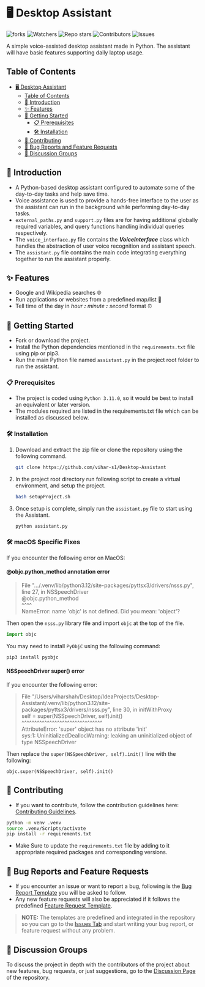 # 🖥️ Desktop Assistant

![forks](https://img.shields.io/github/forks/vihar-s1/Desktop-Assistant?style=for-the-badge&color=dark-green)
![Watchers](https://img.shields.io/github/watchers/vihar-s1/Desktop-Assistant?style=for-the-badge&color=dark-green)
![Repo stars](https://img.shields.io/github/stars/vihar-s1/Desktop-Assistant?style=for-the-badge&color=dark-green)
![Contributors](https://img.shields.io/github/contributors/vihar-s1/Desktop-Assistant?style=for-the-badge&color=dark-green)
![Issues](https://img.shields.io/github/issues/vihar-s1/Desktop-Assistant?style=for-the-badge&color=dark-green)

<!-- ![Project Logo](logo.png) -->

A simple voice-assisted desktop assistant made in Python. The assistant will have basic features supporting daily laptop usage.

## Table of Contents

- [🖥️ Desktop Assistant](#-desktop-assistant)
  - [Table of Contents](#table-of-contents)
  - [🚀 Introduction](#-introduction)
  - [✨ Features](#-features)
  - [🚀 Getting Started](#-getting-started)
    - [📋 Prerequisites](#-prerequisites)
    - [🛠️ Installation](#-installation)
  - [🤝 Contributing](#-contributing)
  - [🐞 Bug Reports and Feature Requests](#-bug-reports-and-feature-requests)
  - [💬 Discussion Groups](#-discussion-groups)

## 🚀 Introduction

- A Python-based desktop assistant configured to automate some of the day-to-day tasks and help save time.
- Voice assistance is used to provide a hands-free interface to the user as the assistant can run in the background while performing day-to-day tasks.
- `external_paths.py` and `support.py` files are for having additional globally required variables, and query functions
  handling individual queries respectively.
- The `voice_interface.py` file contains the **_VoiceInterface_** class which handles the abstraction of user voice
  recognition and assistant speech.
- The `assistant.py` file contains the main code integrating everything together to run the assistant properly.

## ✨ Features

- Google and Wikipedia searches 🌐
- Run applications or websites from a predefined map/list 🚀
- Tell time of the day in _hour **:** minute **:** second_ format ⏰

## 🚀 Getting Started

- Fork or download the project.
- Install the Python dependencies mentioned in the `requirements.txt` file using pip or pip3.
- Run the main Python file named `assistant.py` in the project root folder to run the assistant.

### 📋 Prerequisites

- The project is coded using `Python 3.11.0`, so it would be best to install an equivalent or later version.
- The modules required are listed in the requirements.txt file which can be installed as discussed below.

### 🛠️ Installation

1. Download and extract the zip file or clone the repository using the following command.

    ```bash
    git clone https://github.com/vihar-s1/Desktop-Assistant
    ```

2. In the project root directory run following script to create a virtual environment, and setup the project.

    ```bash
    bash setupProject.sh
    ```

3. Once setup is complete, simply run the `assistant.py` file to start using the Assistant.

    ```bash
    python assistant.py
    ```

### 🛠️ macOS Specific Fixes

If you encounter the following error on MacOS:

#### @objc.python_method annotation error

> File ".../.venv/lib/python3.12/site-packages/pyttsx3/drivers/nsss.py", line 27, in NSSpeechDriver  
>    @objc.python_method  
>    ^^^^  
> NameError: name 'objc' is not defined. Did you mean: 'object'?  

Then open the `nsss.py` library file and import `objc` at the top of the file.

```python
import objc
```

You may need to install `PyObjC` using the following command:

```bash
pip3 install pyobjc
```

#### NSSpeechDriver super() error

If you encounter the following error:

>   File "/Users/viharshah/Desktop/IdeaProjects/Desktop-Assistant/.venv/lib/python3.12/site-packages/pyttsx3/drivers/nsss.py", line 30, in initWithProxy  
> self = super(NSSpeechDriver, self).init()  
> ^^^^^^^^^^^^^^^^^^^^^^^^^^^^^^^^  
> AttributeError: 'super' object has no attribute 'init'  
> sys:1: UninitializedDeallocWarning: leaking an uninitialized object of type NSSpeechDriver

Then replace the `super(NSSpeechDriver, self).init()` line with the following:

```python3
objc.super(NSSpeechDriver, self).init()
```

## 🤝 Contributing

- If you want to contribute, follow the contribution guidelines
  here: [Contributing Guidelines](https://github.com/vihar-s1/Desktop-Assistant/blob/main/CONTRIBUTING.md).

```bash
python -m venv .venv
source .venv/Scripts/activate
pip install -r requirements.txt
```
  
- Make Sure to update the `requirements.txt` file by adding to it appropriate required packages and corresponding versions.

## 🐞 Bug Reports and Feature Requests

- If you encounter an issue or want to report a bug, following is
  the [Bug Report Template](https://github.com/vihar-s1/Desktop-Assistant/blob/main/.github/ISSUE_TEMPLATE/bug_report.md)
  you will be asked to follow.
- Any new feature requests will also be appreciated if it follows the predefined [Feature Request Template](https://github.com/vihar-s1/Desktop-Assistant/blob/main/.github/ISSUE_TEMPLATE/feature_request.md).

> **NOTE:** The templates are predefined and integrated in the repository so you can go to
> the [Issues Tab](https://github.com/vihar-s1/Desktop-Assistant/issues) and start writing your bug report, or feature
> request without any problem.

## 💬 Discussion Groups

To discuss the project in depth with the contributors of the project about new features, bug requests, or just
suggestions, go to the [Discussion Page](https://github.com/vihar-s1/Desktop-Assistant/discussions) of the repository.
